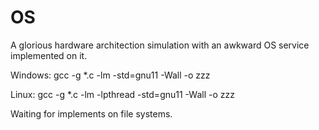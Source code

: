 # OS
A glorious hardware architection simulation with an awkward OS service implemented on it.

Windows: gcc -g *.c -lm -std=gnu11 -Wall -o zzz


Linux: gcc -g *.c -lm -lpthread -std=gnu11 -Wall -o zzz


Waiting for implements on file systems.
